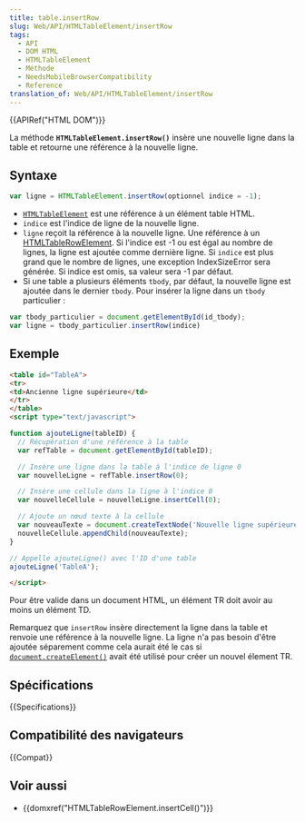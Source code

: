 ```yaml
---
title: table.insertRow
slug: Web/API/HTMLTableElement/insertRow
tags:
  - API
  - DOM HTML
  - HTMLTableElement
  - Méthode
  - NeedsMobileBrowserCompatibility
  - Reference
translation_of: Web/API/HTMLTableElement/insertRow
---
```


{{APIRef("HTML DOM")}}

La méthode **`HTMLTableElement.insertRow()`** insère une nouvelle ligne dans la table et retourne une référence à la nouvelle ligne.

## Syntaxe

```js
var ligne = HTMLTableElement.insertRow(optionnel indice = -1);
```

- [`HTMLTableElement`](/fr/docs/DOM/HTMLTableElement) est une référence à un élément table HTML.
- `indice` est l'indice de ligne de la nouvelle ligne.
- `ligne` reçoit la référence à la nouvelle ligne. Une référence à un [HTMLTableRowElement](/fr/docs/Web/API/HTMLTableRowElement). Si l'indice est -1 ou est égal au nombre de lignes, la ligne est ajoutée comme dernière ligne. Si `indice` est plus grand que le nombre de lignes, une exception IndexSizeError sera générée. Si indice est omis, sa valeur sera -1 par défaut.
- Si une table a plusieurs éléments `tbody`, par défaut, la nouvelle ligne est ajoutée dans le dernier `tbody`. Pour insérer la ligne dans un `tbody` particulier :

```js
var tbody_particulier = document.getElementById(id_tbody);
var ligne = tbody_particulier.insertRow(indice)
```

## Exemple

```html
<table id="TableA">
<tr>
<td>Ancienne ligne supérieure</td>
</tr>
</table>
<script type="text/javascript">

function ajouteLigne(tableID) {
  // Récupération d'une référence à la table
  var refTable = document.getElementById(tableID);

  // Insère une ligne dans la table à l'indice de ligne 0
  var nouvelleLigne = refTable.insertRow(0);

  // Insère une cellule dans la ligne à l'indice 0
  var nouvelleCellule = nouvelleLigne.insertCell(0);

  // Ajoute un nœud texte à la cellule
  var nouveauTexte = document.createTextNode('Nouvelle ligne supérieure')
  nouvelleCellule.appendChild(nouveauTexte);
}

// Appelle ajouteLigne() avec l'ID d'une table
ajouteLigne('TableA');

</script>
```

Pour être valide dans un document HTML, un élément TR doit avoir au moins un élément TD.

Remarquez que `insertRow` insère directement la ligne dans la table et renvoie une référence à la nouvelle ligne. La ligne n'a pas besoin d'être ajoutée séparement comme cela aurait été le cas si [`document.createElement()`](/fr/docs/DOM/document.createElement) avait été utilisé pour créer un nouvel élement TR.

## Spécifications

{{Specifications}}

## Compatibilité des navigateurs

{{Compat}}

## Voir aussi

- {{domxref("HTMLTableRowElement.insertCell()")}}
